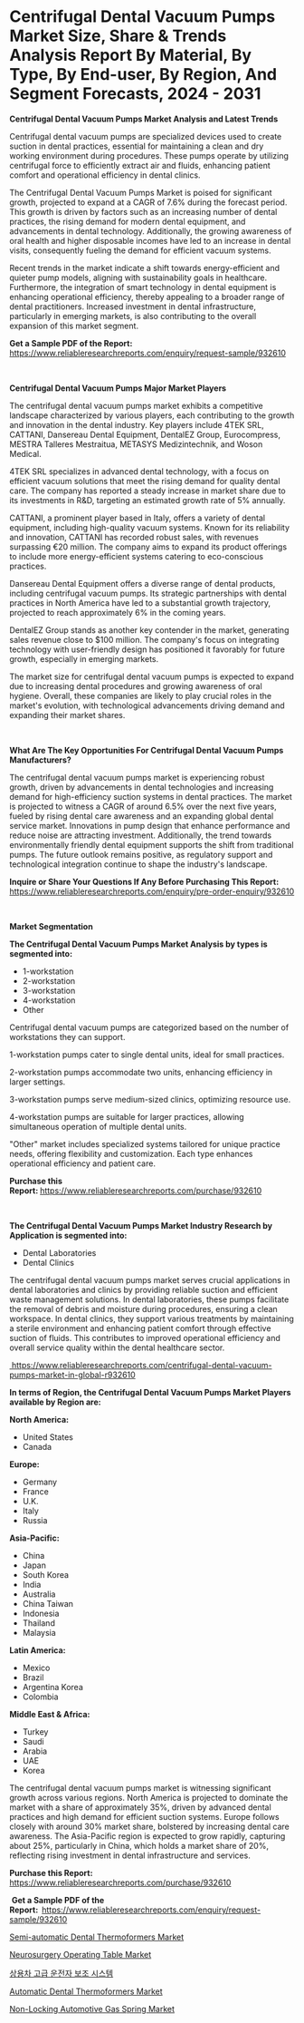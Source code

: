 <p><h1>Centrifugal Dental Vacuum Pumps Market Size, Share & Trends Analysis Report By Material, By Type, By End-user, By Region, And Segment Forecasts, 2024 - 2031</h1></p><p><strong>Centrifugal Dental Vacuum Pumps Market Analysis and Latest Trends</strong></p>
<p><p>Centrifugal dental vacuum pumps are specialized devices used to create suction in dental practices, essential for maintaining a clean and dry working environment during procedures. These pumps operate by utilizing centrifugal force to efficiently extract air and fluids, enhancing patient comfort and operational efficiency in dental clinics.</p><p>The Centrifugal Dental Vacuum Pumps Market is poised for significant growth, projected to expand at a CAGR of 7.6% during the forecast period. This growth is driven by factors such as an increasing number of dental practices, the rising demand for modern dental equipment, and advancements in dental technology. Additionally, the growing awareness of oral health and higher disposable incomes have led to an increase in dental visits, consequently fueling the demand for efficient vacuum systems.</p><p>Recent trends in the market indicate a shift towards energy-efficient and quieter pump models, aligning with sustainability goals in healthcare. Furthermore, the integration of smart technology in dental equipment is enhancing operational efficiency, thereby appealing to a broader range of dental practitioners. Increased investment in dental infrastructure, particularly in emerging markets, is also contributing to the overall expansion of this market segment.</p></p>
<p><strong>Get a Sample PDF of the Report:&nbsp;</strong> <a href="https://www.reliableresearchreports.com/enquiry/request-sample/932610">https://www.reliableresearchreports.com/enquiry/request-sample/932610</a></p>
<p>&nbsp;</p>
<p><strong>Centrifugal Dental Vacuum Pumps Major Market Players</strong></p>
<p><p>The centrifugal dental vacuum pumps market exhibits a competitive landscape characterized by various players, each contributing to the growth and innovation in the dental industry. Key players include 4TEK SRL, CATTANI, Dansereau Dental Equipment, DentalEZ Group, Eurocompress, MESTRA Talleres Mestraitua, METASYS Medizintechnik, and Woson Medical.</p><p>4TEK SRL specializes in advanced dental technology, with a focus on efficient vacuum solutions that meet the rising demand for quality dental care. The company has reported a steady increase in market share due to its investments in R&D, targeting an estimated growth rate of 5% annually.</p><p>CATTANI, a prominent player based in Italy, offers a variety of dental equipment, including high-quality vacuum systems. Known for its reliability and innovation, CATTANI has recorded robust sales, with revenues surpassing €20 million. The company aims to expand its product offerings to include more energy-efficient systems catering to eco-conscious practices.</p><p>Dansereau Dental Equipment offers a diverse range of dental products, including centrifugal vacuum pumps. Its strategic partnerships with dental practices in North America have led to a substantial growth trajectory, projected to reach approximately 6% in the coming years.</p><p>DentalEZ Group stands as another key contender in the market, generating sales revenue close to $100 million. The company's focus on integrating technology with user-friendly design has positioned it favorably for future growth, especially in emerging markets.</p><p>The market size for centrifugal dental vacuum pumps is expected to expand due to increasing dental procedures and growing awareness of oral hygiene. Overall, these companies are likely to play crucial roles in the market's evolution, with technological advancements driving demand and expanding their market shares.</p></p>
<p>&nbsp;</p>
<p><strong>What Are The Key Opportunities For Centrifugal Dental Vacuum Pumps Manufacturers?</strong></p>
<p><p>The centrifugal dental vacuum pumps market is experiencing robust growth, driven by advancements in dental technologies and increasing demand for high-efficiency suction systems in dental practices. The market is projected to witness a CAGR of around 6.5% over the next five years, fueled by rising dental care awareness and an expanding global dental service market. Innovations in pump design that enhance performance and reduce noise are attracting investment. Additionally, the trend towards environmentally friendly dental equipment supports the shift from traditional pumps. The future outlook remains positive, as regulatory support and technological integration continue to shape the industry's landscape.</p></p>
<p><strong>Inquire or Share Your Questions If Any Before Purchasing This Report:</strong> <a href="https://www.reliableresearchreports.com/enquiry/pre-order-enquiry/932610">https://www.reliableresearchreports.com/enquiry/pre-order-enquiry/932610</a></p>
<p>&nbsp;</p>
<p><strong>Market Segmentation</strong></p>
<p><strong>The Centrifugal Dental Vacuum Pumps Market Analysis by types is segmented into:</strong></p>
<p><ul><li>1-workstation</li><li>2-workstation</li><li>3-workstation</li><li>4-workstation</li><li>Other</li></ul></p>
<p><p>Centrifugal dental vacuum pumps are categorized based on the number of workstations they can support. </p><p>1-workstation pumps cater to single dental units, ideal for small practices. </p><p>2-workstation pumps accommodate two units, enhancing efficiency in larger settings. </p><p>3-workstation pumps serve medium-sized clinics, optimizing resource use. </p><p>4-workstation pumps are suitable for larger practices, allowing simultaneous operation of multiple dental units. </p><p>"Other" market includes specialized systems tailored for unique practice needs, offering flexibility and customization. Each type enhances operational efficiency and patient care.</p></p>
<p><strong>Purchase this Report:&nbsp;</strong><a href="https://www.reliableresearchreports.com/purchase/932610">https://www.reliableresearchreports.com/purchase/932610</a></p>
<p>&nbsp;</p>
<p><strong>The Centrifugal Dental Vacuum Pumps Market Industry Research by Application is segmented into:</strong></p>
<p><ul><li>Dental Laboratories</li><li>Dental Clinics</li></ul></p>
<p><p>The centrifugal dental vacuum pumps market serves crucial applications in dental laboratories and clinics by providing reliable suction and efficient waste management solutions. In dental laboratories, these pumps facilitate the removal of debris and moisture during procedures, ensuring a clean workspace. In dental clinics, they support various treatments by maintaining a sterile environment and enhancing patient comfort through effective suction of fluids. This contributes to improved operational efficiency and overall service quality within the dental healthcare sector.</p></p>
<p><a href="https://www.reliableresearchreports.com/centrifugal-dental-vacuum-pumps-market-in-global-r932610">&nbsp;https://www.reliableresearchreports.com/centrifugal-dental-vacuum-pumps-market-in-global-r932610</a></p>
<p><strong>In terms of Region, the Centrifugal Dental Vacuum Pumps Market Players available by Region are:</strong></p>
<p>
    <p> <strong> North America: </strong>
        <ul>
            <li>United States</li>
            <li>Canada</li>
        </ul>
        </p> 
    <p> <strong> Europe: </strong>
        <ul>
            <li>Germany</li>
            <li>France</li>
            <li>U.K.</li>
            <li>Italy</li>
            <li>Russia</li>
        </ul>
        </p> 
    <p> <strong> Asia-Pacific: </strong>
        <ul>
            <li>China</li>
            <li>Japan</li>
            <li>South Korea</li>
            <li>India</li>
            <li>Australia</li>
            <li>China Taiwan</li>
            <li>Indonesia</li>
            <li>Thailand</li>
            <li>Malaysia</li>
        </ul>
        </p> 
    <p> <strong> Latin America: </strong>
        <ul>
            <li>Mexico</li>
            <li>Brazil</li>
            <li>Argentina Korea</li>
            <li>Colombia</li>
        </ul>
        </p> 
    <p> <strong> Middle East & Africa: </strong>
        <ul>
            <li>Turkey</li>
            <li>Saudi</li>
            <li>Arabia</li>
            <li>UAE</li>
            <li>Korea</li>
        </ul>
    </p>
    </p>
<p><p>The centrifugal dental vacuum pumps market is witnessing significant growth across various regions. North America is projected to dominate the market with a share of approximately 35%, driven by advanced dental practices and high demand for efficient suction systems. Europe follows closely with around 30% market share, bolstered by increasing dental care awareness. The Asia-Pacific region is expected to grow rapidly, capturing about 25%, particularly in China, which holds a market share of 20%, reflecting rising investment in dental infrastructure and services.</p></p>
<p><strong>Purchase this Report: </strong><a href="https://www.reliableresearchreports.com/purchase/932610">https://www.reliableresearchreports.com/purchase/932610</a></p>
<p>&nbsp;<strong>Get a Sample PDF of the Report:&nbsp;&nbsp;</strong><a href="https://www.reliableresearchreports.com/enquiry/request-sample/932610">https://www.reliableresearchreports.com/enquiry/request-sample/932610</a></p>
<p><strong></strong></p>
<p><p><a href="https://github.com/MoonZANDRA/Market-Research-Report-List-1/blob/main/semi-automatic-dental-thermoformers-market.md">Semi-automatic Dental Thermoformers Market</a></p><p><a href="https://www.linkedin.com/pulse/global-neurosurgery-operating-table-market-exploring-share-trends-zeijc?trackingId=qop4yqKTRyexFOB4PogckA%3D%3D">Neurosurgery Operating Table Market</a></p><p><a href="https://medium.com/@terrellmend76/%EC%83%81%EC%97%85%EC%9A%A9-%EC%B0%A8%EB%9F%89-%EC%B2%A8%EB%8B%A8-%EC%9A%B4%EC%A0%84-%EC%A7%80%EC%9B%90-%EC%8B%9C%EC%8A%A4%ED%85%9C-%EC%8B%9C%EC%9E%A5-%EA%B8%80%EB%A1%9C%EB%B2%8C-%EC%8B%9C%EC%9E%A5-%EC%A0%90%EC%9C%A0%EC%9C%A8-%EB%B0%8F-%EC%88%9C%EC%9C%84-%EC%A0%84%EC%B2%B4-%ED%8C%90%EB%A7%A4-%EB%B0%8F-%EC%88%98%EC%9A%94-%EC%A0%84%EB%A7%9D-2024-2031-9d852e12ada0">상용차 고급 운전자 보조 시스템</a></p><p><a href="https://github.com/jordond5lezama/Market-Research-Report-List-1/blob/main/automatic-dental-thermoformers-market.md">Automatic Dental Thermoformers Market</a></p><p><a href="https://issuu.com/reportprime-2/docs/non-locking-automotive-gas-spring-m_c0c71113a38357">Non-Locking Automotive Gas Spring Market</a></p></p>